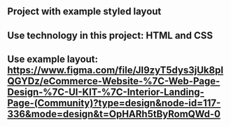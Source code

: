 ## Project with example styled layout

## Use technology in this project: HTML and CSS

## Use example layout: https://www.figma.com/file/JI9zyT5dys3jUk8pIQGYDz/eCommerce-Website-%7C-Web-Page-Design-%7C-UI-KIT-%7C-Interior-Landing-Page-(Community)?type=design&node-id=117-336&mode=design&t=OpHARh5tByRomQWd-0
